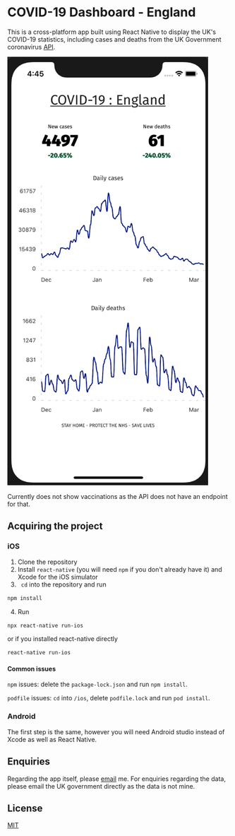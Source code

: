 # COVID-19 Dashboard - England

This is a cross-platform app built using React Native to display the UK's COVID-19 statistics, including cases and deaths from the UK Government coronavirus [API](https://coronavirus.data.gov.uk/). 

![Screenshot](./assets/fonts/landing-image.png)

Currently does not show vaccinations as the API does not have an endpoint for that. 

## Acquiring the project

### iOS
1. Clone the repository
2. Install ```react-native``` (you will need ```npm``` if you don't already have it) and Xcode for the iOS simulator
3. ``` cd``` into the repository and run
```bash
npm install
```
4. Run
```bash
npx react-native run-ios
```
or if you installed react-native directly
```bash
react-native run-ios
````
#### Common issues
```npm``` issues: delete the ```package-lock.json``` and run ```npm install```. 

```podfile``` issues: ```cd``` into ```/ios```, delete ```podfile.lock``` and run ```pod install```. 

### Android
The first step is the same, however you will need Android studio instead of Xcode as well as React Native. 

## Enquiries
Regarding the app itself, please [email](mailto:siddharth.srivastava@warwick.ac.uk) me. For enquiries regarding the data, please email the UK government directly as the data is not mine. 

## License
[MIT](https://choosealicense.com/licenses/mit/)
